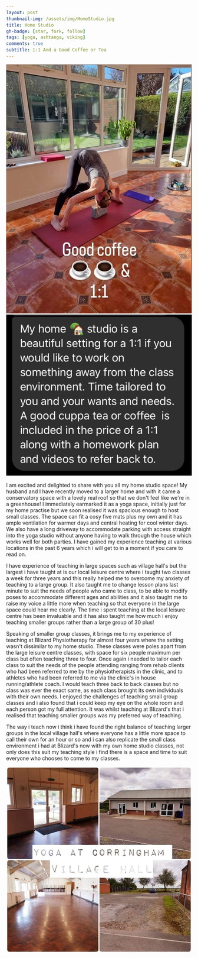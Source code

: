 ```yaml
---
layout: post
thumbnail-img: /assets/img/HomeStudio.jpg
title: Home Studio
gh-badge: [star, fork, follow]
tags: [yoga, ashtanga, viking]
comments: true
subtitle: 1:1 And a Good Coffee or Tea
---
```


<img title="Home Studio" alt="" src="/assets/img/1To1Photo.jpg">
<img title="1:1 and a good Coffee or Tea" alt="" src="/assets/img/1To1Text.jpg">

I am excited and delighted to share with you all my home studio space!
My husband and I have recently moved to a larger home and with it came a conservatory space with a lovely real roof so that we don't feel like we're in a greenhouse! I immediately earmarked it as a yoga space, initially just for my home practise but we soon realised it was spacious enough to host small classes. The space can fit a cosy five mats plus my own and it has ample ventilation for warmer days and central heating for cool winter days. We also have a long driveway to accommodate parking with access straight into the yoga studio without anyone having to walk through the house which works well for both parties. I have gained my experience teaching at various locations in the past 6 years which i will get to in a moment if you care to read on. 

I have experience of teaching in large spaces such as village hall's but the largest i have taught at is our local leisure centre where i taught two classes a week for three years and this really helped me to overcome my anxiety of teaching to a large group. It also taught me to change lesson plans last minute to suit the needs of people who came to class, to be able to modify poses to accommodate different ages and abilities and it also taught me to raise my voice a little more when teaching so that everyone in the large space could hear me clearly. The time i spent teaching at the local leisure centre has been invaluable and it has also taught me how much i enjoy teaching smaller groups rather than a large group of 30 plus!

Speaking of smaller group classes, it brings me to my experience of teaching at Blizard Physiotherapy for almost four years where the setting wasn't dissimilar to my home studio. These classes were poles apart from the large leisure centre classes, with space for six people maximum per class but often teaching three to four. Once again i needed to tailor each class to suit the needs of the people attending ranging from rehab clients who had been referred to me by the physiotherapists in the clinic, and to athletes who had been referred to me via the clinic's in house running/athlete coach. I would teach three back to back classes but no class was ever the exact same, as each class brought its own individuals with their own needs. I enjoyed the challenges of teaching small group classes and i also found that i could keep my eye on the whole room and each person got my full attention. It was whilst teaching at Blizard's that i realised that teaching smaller groups was my preferred way of teaching. 

The way i teach now i think i have found the right balance of teaching larger groups in the local village hall's where everyone has a little more space to call their own for an hour or so and i can also replicate the small class environment i had at Blizard's now with my own home studio classes, not only does this suit my teaching style i find there is a space and time to suit everyone who chooses to come to my classes. 

<img title="Corringham Classes" alt="" src="/assets/img/CorringhamStudio.jpg">
